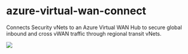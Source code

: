 # azure-virtual-wan-connect
Connects Security vNets to an Azure Virtual WAN Hub to secure global inbound and cross vWAN traffic through regional transit vNets.


[<img src="http://azuredeploy.net/deploybutton.png"/>](https://portal.azure.com/#create/Microsoft.Template/uri/https%3A%2F%2Fraw.githubusercontent.com%2Fwwce%2Fazure-virtual-wan-connect%2Fmain%2FazureDeploy.json)
